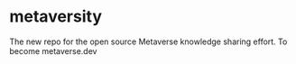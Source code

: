 # metaversity
The new repo for the open source Metaverse knowledge sharing effort. To become metaverse.dev
